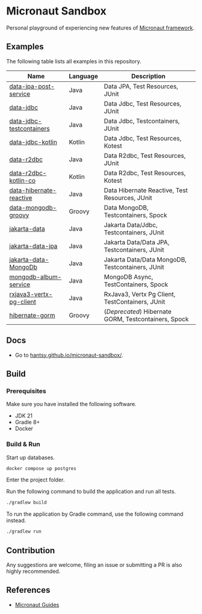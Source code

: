 # Micronaut Sandbox

Personal playground of experiencing new features of [Micronaut framework](https://micronaut.io).

## Examples

The following table lists all examples in this repository.

| Name       | Language | Description                                          |
|------------|----------|------------------------------------------------------|
| [data-jpa-post-service](https://github.com/hantsy/micronaut-sandbox/tree/master/data-jpa-post-service)       | Java     | Data JPA, Test Resources, JUnit                      |
| [data-jdbc](https://github.com/hantsy/micronaut-sandbox/tree/master/data-jdbc)                               | Java     | Data Jdbc, Test Resources, JUnit                     |
| [data-jdbc-testcontainers](https://github.com/hantsy/micronaut-sandbox/tree/master/data-jdbc-testcontainers) | Java     | Data Jdbc, Testcontainers, JUnit                     |
| [data-jdbc-kotlin](https://github.com/hantsy/micronaut-sandbox/tree/master/data-jdbc)                        | Kotlin   | Data Jdbc, Test Resources, Kotest                    |
| [data-r2dbc](https://github.com/hantsy/micronaut-sandbox/tree/master/data-r2dbc)                             | Java     | Data R2dbc, Test Resources, JUnit                    |
| [data-r2dbc-kotlin-co](https://github.com/hantsy/micronaut-sandbox/tree/master/data-r2dbc-kotlin-co)         | Kotlin   | Data R2dbc, Test Resources, Kotest                   |
| [data-hibernate-reactive](https://github.com/hantsy/micronaut-sandbox/tree/master/data-hibernate-reactive)   | Java     | Data Hibernate Reactive, Test Resources, JUnit       |
| [data-mongodb-groovy](https://github.com/hantsy/micronaut-sandbox/tree/master/data-mongodb-groovy)           | Groovy   | Data MongoDB, Testcontainers, Spock                  |
| [jakarta-data](https://github.com/hantsy/micronaut-sandbox/tree/master/jakarta-data)           | Java   | Jakarta Data/Jdbc, Testcontainers, JUnit                  |
| [jakarta-data-jpa](https://github.com/hantsy/micronaut-sandbox/tree/master/jakarta-data-jpa)           | Java   | Jakarta Data/Data JPA, Testcontainers, JUnit                  |
| [jakarta-data-MongoDb](https://github.com/hantsy/micronaut-sandbox/tree/master/jakarta-data-mongodb)           | Java   | Jakarta Data/Data MongoDB, Testcontainers, JUnit                  |
| [mongodb-album-service](https://github.com/hantsy/micronaut-sandbox/tree/master/mongodb-album-service)       | Java     | MongoDB Async, TestContainers, Spock                 |
| [rxjava3-vertx-pg-client](https://github.com/hantsy/micronaut-sandbox/tree/master/rxjava3-vertx-pg-client)       | Java     | RxJava3, Vertx Pg Client, TestContainers, JUnit                 |
| [hibernate-gorm](https://github.com/hantsy/micronaut-sandbox/tree/master/hibernate-gorm)                     | Groovy   | (_Deprecated_) Hibernate GORM, Testcontainers, Spock |

## Docs

- Go to [hantsy.github.io/micronaut-sandbox/](https://hantsy.github.io/micronaut-sandbox/).

## Build

### Prerequisites

Make sure you have installed the following software.

- JDK 21
- Gradle 8+
- Docker

### Build & Run

Start up databases.

```bash
docker compose up postgres
```

Enter the project folder.

Run the following command to build the application and run all tests.

```bash
./gradlew build
```

To run the application by Gradle command, use the following command instead.

```bash
./gradlew run
```

## Contribution

Any suggestions are welcome, filing an issue or submitting a PR is also highly recommended.

## References

- [Micronaut Guides](https://docs.micronaut.io/latest/guide/index.html/)
